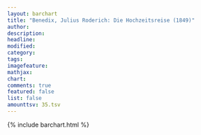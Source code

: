 ```yaml
---
layout: barchart
title: "Benedix, Julius Roderich: Die Hochzeitsreise (1849)"
author:
description:
headline:
modified:
category:
tags:
imagefeature: 
mathjax: 
chart: 
comments: true
featured: false
list: false
amounttsv: 35.tsv
---
```

{% include barchart.html %}
